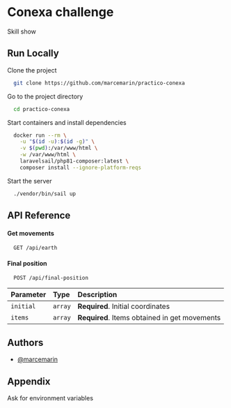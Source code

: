 
# Conexa challenge

Skill show 


## Run Locally

Clone the project

```bash
  git clone https://github.com/marcemarin/practico-conexa
```

Go to the project directory

```bash
  cd practico-conexa
```

Start containers and install dependencies

```bash
  docker run --rm \
    -u "$(id -u):$(id -g)" \
    -v $(pwd):/var/www/html \
    -w /var/www/html \
    laravelsail/php81-composer:latest \
    composer install --ignore-platform-reqs
```

Start the server

```bash
  ./vendor/bin/sail up
```


## API Reference

#### Get movements

```http
  GET /api/earth
```

#### Final position 

```http
  POST /api/final-position
```

| Parameter | Type     | Description                       |
| :-------- | :------- | :-------------------------------- |
| `initial`      | `array` | **Required**. Initial coordinates |
| `items`      | `array` | **Required**. Items obtained in get movements |



## Authors

- [@marcemarin](https://github.com/marcemarin)


## Appendix

Ask for environment variables

